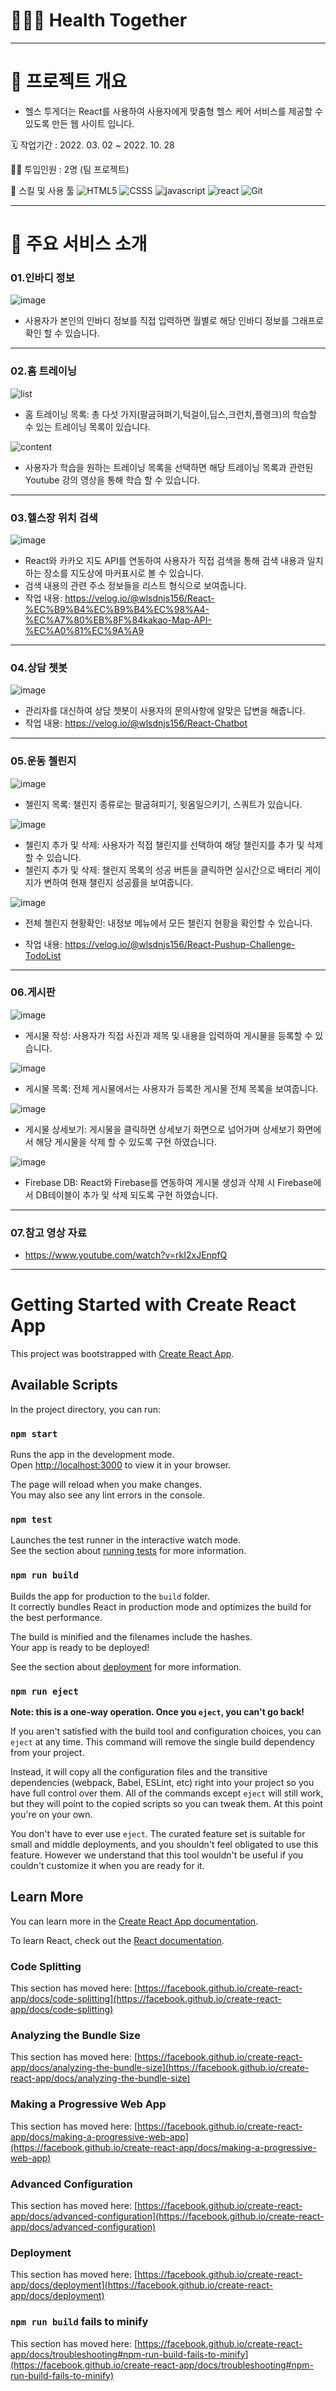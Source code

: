 # 🕵🏿‍♂️ Health Together

---

# 🏈 프로젝트 개요
- 헬스 투게더는 React를 사용하여 사용자에게 맞춤형 헬스 케어 서비스를 제공할 수 있도록 만든 웹 사이트 입니다. 
 
🗓️ 작업기간 : 2022. 03. 02 ~ 2022. 10. 28

👨‍💻 투입인원 : 2명 (팀 프로젝트)

🌱 스킬 및 사용 툴
![HTML5](https://camo.githubusercontent.com/6b971142fed08e462a1fab5b35c9e1d84b454bbfed795abf83836d5ef4c4cb17/68747470733a2f2f696d672e736869656c64732e696f2f62616467652f48544d4c352d2532334533344632362e7376673f7374796c653d666c61742d737175617265266c6f676f3d68746d6c35266c6f676f436f6c6f723d7768697465266d61782d77696474683d31303025)
![CSSS](https://camo.githubusercontent.com/852a0305ff0c2a6b5d10932eef2cfbfb59be3e99ce69002473077b5045344e89/68747470733a2f2f696d672e736869656c64732e696f2f62616467652f435353332d2532333135373242362e7376673f7374796c653d666c61742d737175617265266c6f676f3d63737333266c6f676f436f6c6f723d7768697465)
![javascript](https://camo.githubusercontent.com/9ee5409ea3b88163eeaa617ba53eff2c7610c55618c99dd4bd00bec40e6aee48/68747470733a2f2f696d672e736869656c64732e696f2f62616467652f4a6176615363726970742d2532333332333333302e7376673f7374796c653d666c61742d737175617265266c6f676f3d6a617661736372697074266c6f676f436f6c6f723d253233463744463145)
![react](https://user-images.githubusercontent.com/86398490/175335805-806783e4-770d-447d-b493-9eb8db4ac7a7.png)
![Git](https://camo.githubusercontent.com/b38b8897560b3731eafccf44bf41f9450b71ec972a7759e0d104402403b51b13/68747470733a2f2f696d672e736869656c64732e696f2f62616467652f4769742d2532334630353033332e7376673f7374796c653d666c61742d737175617265266c6f676f3d676974266c6f676f436f6c6f723d7768697465)

---

# 🌠 주요 서비스 소개

### 01.인바디 정보
![image](https://user-images.githubusercontent.com/86398490/199510409-d6fa1109-0aff-4c98-859b-8d0e13b255f1.png)
- 사용자가 본인의 인바디 정보를 직접 입력하면 월별로 해당 인바디 정보를 그래프로 확인 할 수 있습니다.
---

### 02.홈 트레이닝
![list](https://user-images.githubusercontent.com/86398490/199514282-bf1ec043-3d52-474b-a036-3b569bebdebd.JPG)
- 홈 트레이닝 목록: 총 다섯 가지(팔굽혀펴기,턱걸이,딥스,크런치,플랭크)의 학습할 수 있는 트레이닝 목록이 있습니다.

![content](https://user-images.githubusercontent.com/86398490/199514335-83c8a7c5-7af6-46e8-b398-751beaf2eeb6.JPG)
- 사용자가 학습을 원하는 트레이닝 목록을 선택하면 해당 트레이닝 목록과 관련된 Youtube 강의 영상을 통해 학습 할 수 있습니다.

---

### 03.헬스장 위치 검색
![image](https://user-images.githubusercontent.com/86398490/199510993-efb7fd61-5dfb-4e20-a21e-d32fcc6ccf40.png)
- React와 카카오 지도 API를 연동하여 사용자가 직접 검색을 통해 검색 내용과 일치하는 장소를 지도상에 마커표시로 볼 수 있습니다. 
- 검색 내용의 관련 주소 정보들을 리스트 형식으로 보여줍니다.
- 작업 내용: https://velog.io/@wlsdnjs156/React-%EC%B9%B4%EC%B9%B4%EC%98%A4-%EC%A7%80%EB%8F%84kakao-Map-API-%EC%A0%81%EC%9A%A9

---

### 04.상담 쳇봇
![image](https://user-images.githubusercontent.com/86398490/199511349-aa69bcd8-f56a-42a7-b833-261e9ad779ac.png)
- 관리자를 대신하여 상담 쳇봇이 사용자의 문의사항에 알맞은 답변을 해줍니다.
- 작업 내용: https://velog.io/@wlsdnjs156/React-Chatbot

---

### 05.운동 첼린지
![image](https://user-images.githubusercontent.com/86398490/199512557-0bf489b4-8c1a-47c6-9e81-9485b6ec4fa4.png)
- 첼린지 목록: 챌린지 종류로는 팔굽혀피기, 윗옴일으키기, 스쿼트가 있습니다.

![image](https://user-images.githubusercontent.com/86398490/199512003-0a7a1ead-34d1-43d6-bf89-61c9be8e2a63.png)
- 첼린지 추가 및 삭제: 사용자가 직접 챌린지를 선택하여 해당 챌린지를 추가 및 삭제할 수 있습니다.
- 첼린지 추가 및 삭제: 챌린지 목록의 성공 버튼을 클릭하면 실시간으로 배터리 게이지가 변하여 현재 챌린지 성공률을 보여줍니다.

![image](https://user-images.githubusercontent.com/86398490/199512901-d1b33005-1638-42d4-a271-66e6c1f69d81.png)
- 전체 첼린지 현황확인: 내정보 메뉴에서 모든 챌린지 현황을 확인할 수 있습니다.

- 작업 내용: https://velog.io/@wlsdnjs156/React-Pushup-Challenge-TodoList

---

### 06.게시판
![image](https://user-images.githubusercontent.com/86398490/199513044-8f16c0d8-c88c-4dd8-a6c7-6d61950f08cd.png)
- 게시물 작성: 사용자가 직접 사진과 제목 및 내용을 입력하여 게시물을 등록할 수 있습니다.

![image](https://user-images.githubusercontent.com/86398490/199513080-80bc8b59-dcf8-4988-9cf0-e86f7ac1d812.png)
- 게시물 목록: 전체 게시물에서는 사용자가 등록한 게시물 전체 목록을 보여줍니다.

![image](https://user-images.githubusercontent.com/86398490/199513091-d9d7258a-8f8e-480e-b5df-318b4a9f7606.png)
- 게시물 상세보기: 게시물을 클릭하면 상세보기 화면으로 넘어가며 상세보기 화면에서 해당 게시물을 삭제 할 수 있도록 구현 하였습니다.

![image](https://user-images.githubusercontent.com/86398490/199513105-b097e67d-fedc-4deb-8f48-7c869ec23f71.png)
- Firebase DB: React와 Firebase를 연동하여 게시물 생성과 삭제 시 Firebase에서 DB테이블이 추가 및 삭제 되도록 구현 하였습니다.

---

### 07.참고 영상 자료
- https://www.youtube.com/watch?v=rkI2xJEnpfQ

---

# Getting Started with Create React App

This project was bootstrapped with [Create React App](https://github.com/facebook/create-react-app).

## Available Scripts

In the project directory, you can run:

### `npm start`

Runs the app in the development mode.\
Open [http://localhost:3000](http://localhost:3000) to view it in your browser.

The page will reload when you make changes.\
You may also see any lint errors in the console.

### `npm test`

Launches the test runner in the interactive watch mode.\
See the section about [running tests](https://facebook.github.io/create-react-app/docs/running-tests) for more information.

### `npm run build`

Builds the app for production to the `build` folder.\
It correctly bundles React in production mode and optimizes the build for the best performance.

The build is minified and the filenames include the hashes.\
Your app is ready to be deployed!

See the section about [deployment](https://facebook.github.io/create-react-app/docs/deployment) for more information.

### `npm run eject`

**Note: this is a one-way operation. Once you `eject`, you can't go back!**

If you aren't satisfied with the build tool and configuration choices, you can `eject` at any time. This command will remove the single build dependency from your project.

Instead, it will copy all the configuration files and the transitive dependencies (webpack, Babel, ESLint, etc) right into your project so you have full control over them. All of the commands except `eject` will still work, but they will point to the copied scripts so you can tweak them. At this point you're on your own.

You don't have to ever use `eject`. The curated feature set is suitable for small and middle deployments, and you shouldn't feel obligated to use this feature. However we understand that this tool wouldn't be useful if you couldn't customize it when you are ready for it.

## Learn More

You can learn more in the [Create React App documentation](https://facebook.github.io/create-react-app/docs/getting-started).

To learn React, check out the [React documentation](https://reactjs.org/).

### Code Splitting

This section has moved here: [https://facebook.github.io/create-react-app/docs/code-splitting](https://facebook.github.io/create-react-app/docs/code-splitting)

### Analyzing the Bundle Size

This section has moved here: [https://facebook.github.io/create-react-app/docs/analyzing-the-bundle-size](https://facebook.github.io/create-react-app/docs/analyzing-the-bundle-size)

### Making a Progressive Web App

This section has moved here: [https://facebook.github.io/create-react-app/docs/making-a-progressive-web-app](https://facebook.github.io/create-react-app/docs/making-a-progressive-web-app)

### Advanced Configuration

This section has moved here: [https://facebook.github.io/create-react-app/docs/advanced-configuration](https://facebook.github.io/create-react-app/docs/advanced-configuration)

### Deployment

This section has moved here: [https://facebook.github.io/create-react-app/docs/deployment](https://facebook.github.io/create-react-app/docs/deployment)

### `npm run build` fails to minify

This section has moved here: [https://facebook.github.io/create-react-app/docs/troubleshooting#npm-run-build-fails-to-minify](https://facebook.github.io/create-react-app/docs/troubleshooting#npm-run-build-fails-to-minify)

